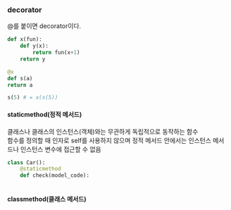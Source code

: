 ### decorator

@를 붙이면 decorator이다.  
```python
def x(fun):
    def y(x):
        return fun(x+1)
    return y

@x
def s(a)
return a

s(5) # = x(s(5))
```

#### staticmethod(정적 메서드)  
클래스나 클래스의 인스턴스(객체)와는 무관하게 독립적으로 동작하는 함수   
함수를 정의할 때 인자로 self를 사용하지 않으며 정적 메서드 안에서는 인스턴스 메서드나 인스턴스 변수에 접근할 수 없음
```python
class Car():
    @staticmethod
    def check(model_code):
        
```

#### classmethod(클래스 메서드)  
